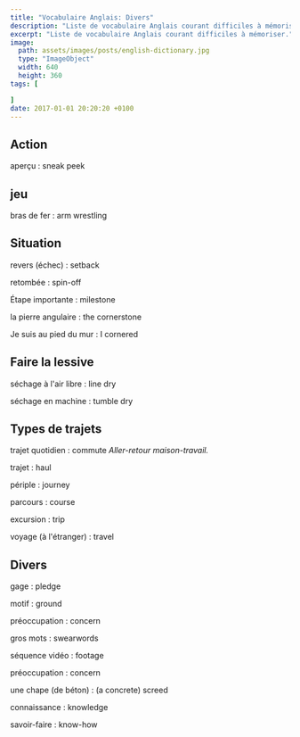 ```yaml
---
title: "Vocabulaire Anglais: Divers"
description: "Liste de vocabulaire Anglais courant difficiles à mémoriser."
excerpt: "Liste de vocabulaire Anglais courant difficiles à mémoriser."
image:
  path: assets/images/posts/english-dictionary.jpg
  type: "ImageObject"
  width: 640
  height: 360
tags: [

]
date: 2017-01-01 20:20:20 +0100
---
```


## Action

aperçu
: sneak peek


## jeu

bras de fer
: arm wrestling


## Situation

revers (échec)
: setback

retombée
: spin-off

Étape importante
: milestone

la pierre angulaire
: the cornerstone

Je suis au pied du mur
: I cornered


## Faire la lessive

séchage à l'air libre
: line dry

séchage en machine
: tumble dry


## Types de trajets

trajet quotidien
: commute
*Aller-retour maison-travail.*

trajet
: haul

périple
: journey

parcours
: course

excursion
: trip

voyage (à l'étranger)
: travel


## Divers

gage
: pledge

motif
: ground

préoccupation
: concern

gros mots
: swearwords

séquence vidéo
: footage

préoccupation
: concern

une chape (de béton)
: (a concrete) screed

connaissance
: knowledge

savoir-faire
: know-how
